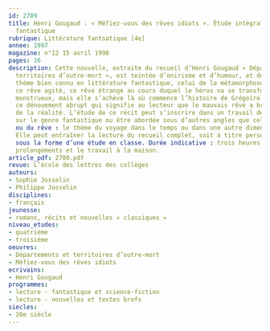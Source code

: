 ```yaml
---
id: 2709
title: Henri Gougaud : « Méfiez-vous des rêves idiots ». Étude intégrale d’une nouvelle
  fantastique 
rubrique: Littérature fantsatique [4e]
annee: 1997
magazine: n°12 15 avril 1998
pages: 16
description: Cette nouvelle, extraite du recueil d’Henri Gougaud « Départements et
  territoires d’outre-mort », est teintée d’onirisme et d’humour, et développe un
  thème bien connu en littérature fantastique, celui de la métamorphose. Elle raconte
  ce rêve agité, ce rêve étrange au cours duquel le héros va se transformer en insecte
  monstrueux, mais elle s’achève là où commence l’histoire de Grégoire Samsa, sur
  ce dénouement abrupt qui signifie au lecteur que le mauvais rêve a brisé les limites
  de la réalité. L’étude de ce récit peut s’inscrire dans un travail de lecture-écriture
  sur le genre fantastique ou être abordée sous d’autres angles que celui de la métamorphose
  ou du rêve : le thème du voyage dans le temps ou dans une autre dimension, par exemple.
  Elle peut entraîner la lecture du recueil complet, soit à titre personnel, soit
  sous la forme d’une étude en classe. Durée indicative : trois heures, sans les éventuels
  prolongements et le travail à la maison.
article_pdf: 2709.pdf
revue: L’école des lettres des collèges
auteurs:
- Sophie Josselin
- Philippe Josselin
disciplines:
- français
jeunesse:
- romans, récits et nouvelles « classiques »
niveau_etudes:
- quatrième
- troisième
oeuvres:
- Départements et territoires d’outre-mort
- Méfiez-vous des rêves idiots
ecrivains:
- Henri Gougaud
programmes:
- lecture - fantastique et science-fiction
- lecture - nouvelles et textes brefs
siecles:
- 20e siècle
---
```

